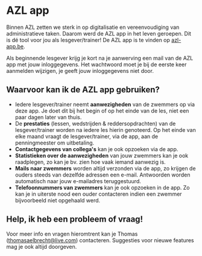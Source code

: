 # AZL app

Binnen AZL zetten we sterk in op digitalisatie en vereenvoudiging van administratieve taken. Daarom werd de AZL app in het leven geroepen. Dit is dé tool voor jou als lesgever/trainer! De AZL app is te vinden op [azl-app.be](https://azl-app.be).

Als beginnende lesgever krijg je kort na je aanwerving een mail van de AZL app met jouw inloggegevens. Het wachtwoord moet je bij de eerste keer aanmelden wijzigen, je geeft jouw inloggegevens niet door.

## Waarvoor kan ik de AZL app gebruiken?

- Iedere lesgever/trainer neemt **aanwezigheden** van de zwemmers op via deze app. Je doet dit bij het begin of op het einde van de les, niet een paar dagen later van thuis.
- De **prestaties** (lessen, wedstrijden & reddersopdrachten) van de lesgever/trainer worden na iedere les hierin genoteerd. Op het einde van elke maand vraagt de lesgever/trainer, via de app, aan de penningmeester om uitbetaling.
- **Contactgegevens van collega's** kan je ook opzoeken via de app.
- **Statistieken over de aanwezigheden** van jouw zwemmers kan je ook raadplegen, zo kan je bv. zien hoe vaak iemand aanwezig is.
- **Mails naar zwemmers** worden altijd verzonden via de app, zo krijgen de ouders steeds van dezelfde adressen een e-mail. Antwoorden worden automatisch naar jouw e-mailadres teruggestuurd.
- **Telefoonnummers van zwemmers** kan je ook opzoeken in de app. Zo kan je in uiterste nood een ouder contacteren indien een zwemmer bijvoorbeeld niet opgehaald werd.

## Help, ik heb een probleem of vraag!

Voor meer info en vragen hieromtrent kan je Thomas ([thomasaelbrecht@live.com](mailto:thomasaelbrecht@live.com)) contacteren. Suggesties voor nieuwe features mag je ook altijd doorgeven.
